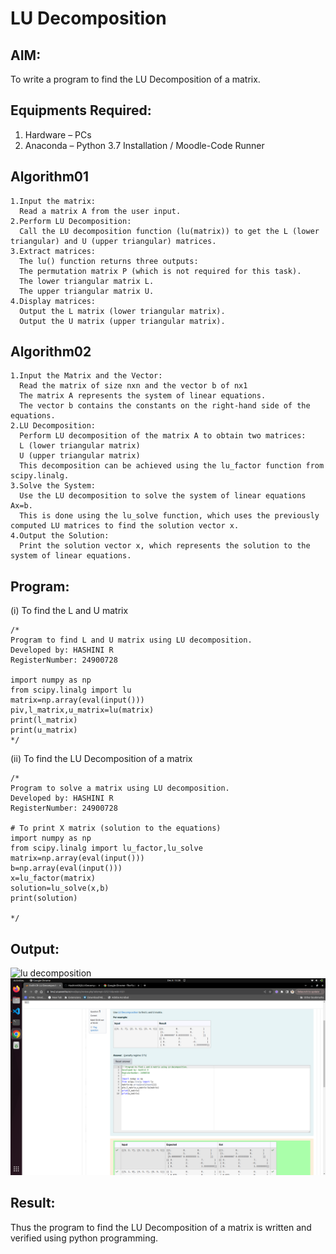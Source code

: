 # LU Decomposition 

## AIM:
To write a program to find the LU Decomposition of a matrix.

## Equipments Required:
1. Hardware – PCs
2. Anaconda – Python 3.7 Installation / Moodle-Code Runner

## Algorithm01
```
1.Input the matrix:
  Read a matrix A from the user input.
2.Perform LU Decomposition:
  Call the LU decomposition function (lu(matrix)) to get the L (lower triangular) and U (upper triangular) matrices.
3.Extract matrices:
  The lu() function returns three outputs:
  The permutation matrix P (which is not required for this task).
  The lower triangular matrix L.
  The upper triangular matrix U.
4.Display matrices:
  Output the L matrix (lower triangular matrix).
  Output the U matrix (upper triangular matrix).
```

## Algorithm02
```
1.Input the Matrix and the Vector:
  Read the matrix of size nxn and the vector b of nx1
  The matrix A represents the system of linear equations.
  The vector b contains the constants on the right-hand side of the equations.
2.LU Decomposition:
  Perform LU decomposition of the matrix A to obtain two matrices:
  L (lower triangular matrix)
  U (upper triangular matrix)
  This decomposition can be achieved using the lu_factor function from scipy.linalg.
3.Solve the System:
  Use the LU decomposition to solve the system of linear equations Ax=b.
  This is done using the lu_solve function, which uses the previously computed LU matrices to find the solution vector x.
4.Output the Solution:
  Print the solution vector x, which represents the solution to the system of linear equations.
  ```

## Program:
(i) To find the L and U matrix
```
/*
Program to find L and U matrix using LU decomposition.
Developed by: HASHINI R
RegisterNumber: 24900728

import numpy as np
from scipy.linalg import lu
matrix=np.array(eval(input()))
piv,l_matrix,u_matrix=lu(matrix)
print(l_matrix)
print(u_matrix)
*/
```
(ii) To find the LU Decomposition of a matrix
```
/*
Program to solve a matrix using LU decomposition.
Developed by: HASHINI R
RegisterNumber: 24900728

# To print X matrix (solution to the equations)
import numpy as np
from scipy.linalg import lu_factor,lu_solve
matrix=np.array(eval(input()))
b=np.array(eval(input()))
x=lu_factor(matrix)
solution=lu_solve(x,b)
print(solution)

*/
```

## Output:
![lu decomposition]()
![Alt text](<Screenshot from 2024-12-08 13-28-38.png>)


## Result:
Thus the program to find the LU Decomposition of a matrix is written and verified using python programming.

